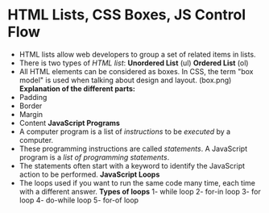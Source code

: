 # HTML Lists, CSS Boxes, JS Control Flow

- HTML lists allow web developers to group a set of related items in lists.
- There is two types of *HTML list*:
**Unordered List** (ul)
**Ordered List** (ol)
- All HTML elements can be considered as boxes. In CSS, the term "box model" is used when talking about design and layout. (box.png)
**Explanation of the different parts:**
- Padding 
- Border 
- Margin
- Content
**JavaScript Programs**
- A computer program is a list of *instructions* to be *executed* by a computer.
- These programming instructions are called *statements*.
A JavaScript program is a *list of programming statements*.
- The statements often start with a keyword to identify the JavaScript action to be performed.
**JavaScript Loops**
- The loops used if you want to run the same code many time, each time with a different answer.
**Types of loops**
1- while loop
2- for-in loop
3- for loop
4- do-while loop
5- for-of loop

